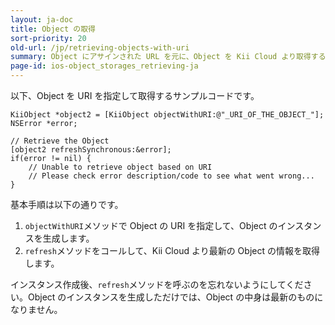 ```yaml
---
layout: ja-doc
title: Object の取得
sort-priority: 20
old-url: /jp/retrieving-objects-with-uri
summary: Object にアサインされた URL を元に、Object を Kii Cloud より取得することができます。
page-id: ios-object_storages_retrieving-ja
---
```

以下、Object を URI を指定して取得するサンプルコードです。

```objc
KiiObject *object2 = [KiiObject objectWithURI:@"_URI_OF_THE_OBJECT_"];
NSError *error;

// Retrieve the Object
[object2 refreshSynchronous:&error];
if(error != nil) {
    // Unable to retrieve object based on URI
    // Please check error description/code to see what went wrong...
}
```

基本手順は以下の通りです。

1. `objectWithURI`メソッドで Object の URI を指定して、Object のインスタンスを生成します。
1. `refresh`メソッドをコールして、Kii Cloud より最新の Object の情報を取得します。

インスタンス作成後、`refresh`メソッドを呼ぶのを忘れないようにしてください。Object のインスタンスを生成しただけでは、Object の中身は最新のものになりません。
